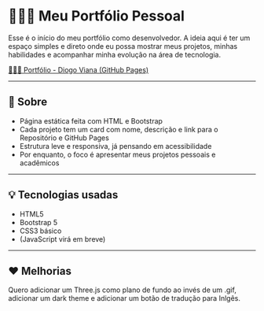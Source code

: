 # 👨🏻‍💻 Meu Portfólio Pessoal

Esse é o início do meu portfólio como desenvolvedor. A ideia aqui é ter um espaço simples e direto onde eu possa mostrar meus projetos, minhas habilidades e acompanhar minha evolução na área de tecnologia.

[👨🏻‍💻 Portfólio - Diogo Viana (GitHub Pages)](https://digsix.github.io/Portifolio/)

---

## 🎯 Sobre

- Página estática feita com HTML e Bootstrap
- Cada projeto tem um card com nome, descrição e link para o Repositório e GitHub Pages
- Estrutura leve e responsiva, já pensando em acessibilidade
- Por enquanto, o foco é apresentar meus projetos pessoais e acadêmicos

---

## 💡 Tecnologias usadas

- HTML5
- Bootstrap 5
- CSS3 básico
- (JavaScript virá em breve)

---

## ❤️ Melhorias

Quero adicionar um Three.js como plano de fundo ao invés de um .gif, adicionar um dark theme e adicionar um botão de tradução para Inlgês.
